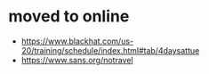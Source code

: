 # moved to online

* https://www.blackhat.com/us-20/training/schedule/index.html#tab/4daysattue
* https://www.sans.org/notravel



